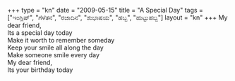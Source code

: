 +++
type   = "kn"
date   = "2009-05-15"
title  = "A Special Day"
tags   = ["ಇಂಗ್ಲಿಷ್", "ಗೆಳೆತನ", "ರಜಾದಿನ", "ಶುಭಾಷಯ", "ಹಬ್ಬ", "ಹುಟ್ಟುಹಬ್ಬ"]
layout = "kn"
+++
My dear friend, \
Its a special day today \
Make it worth to remember someday \
Keep your smile all along the day \
Make someone smile every day \
My dear friend, \
Its your birthday today